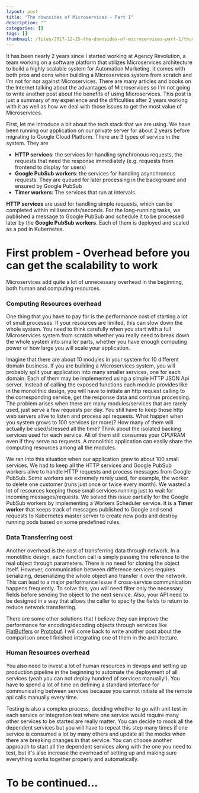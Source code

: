 ```yaml
---
layout: post
title: "The downsides of Microservices - Part 1"
description: ""
categories: []
tags: []
thumbnail: /files/2017-12-25-the-downsides-of-microservices-part-1/thumb.png
---
```


It has been nearly 2 years since I started working at Agency Revolution, a team working on a
software platform that utilizes Microservices architecture to build a highly scalable system for
Automation Marketing. It comes with both pros and cons when building a Microservices system from
scratch and I’m not for nor against Microservices. There are many articles and books on the Internet
talking about the advantages of Microservices so I'm not going to write another post about the
benefits of using Microservices. This post is just a summary of my experience and the difficulties
after 2 years working with it as well as how we deal with those issues to get the most value of
Microservices.

First, let me introduce a bit about the tech stack that we are using. We have been running our
application on our private server for about 2 years before migrating to Google Cloud Platform. There
are 3 types of service in the system. They are

- **HTTP services**: the services for handling synchronous requests, the requests that need the response
immediately (e.g. requests from frontend to display for users)
- **Google PubSub workers**: the services for handling asynchronous requests. They are queued for later
processing in the background and ensured by Google PubSub
- **Timer workers**: The services that run at intervals.

**HTTP services** are used for handling simple requests, which can be completed within
milliseconds/seconds. For the long-running tasks, we published a message to Google PubSub and
schedule it to be processed later by the **Google PubSub workers**. Each of them is deployed and
scaled as a pod in Kubernetes.

# First problem - Overhead before you can get the scalability to work

Microservices add quite a lot of unnecessary overhead in the beginning, both human and computing
resources.

### Computing Resources overhead

One thing that you have to pay for is the performance cost of starting a lot of small
processes. If your resources are limited, this can slow down the whole system. You need to think
carefully when you start with a full Microservices system from scratch whether you really need to
break down the whole system into smaller parts, whether you have enough computing power or how large
you will scale your application.

<!-- more -->

Imagine that there are about 10 modules in your system for 10 different domain business. If you are
building a Microservices system, you will probably split your application into many smaller
services, one for each domain. Each of them may be implemented using a simple HTTP JSON Api server.
Instead of calling the exposed functions each module provides like in the monolithic design, you will
have to initiate an http request calling to the corresponding service, get the response data and
continue processing. The problem arises when there are many modules/services that are rarely used,
just serve a few requests per day. You still have to keep those http web servers alive to listen and
process api requests. What happen when you system grows to 100 services (or more)? How many of them
will actually be used/stressed all the time? Think about the isolated backing services used for each
service. All of them still consumes your CPU/RAM even if they serve no requests. A monolithic
application can easily share the computing resources among all the modules.

We ran into this situation when our application grew to about 100 small services. We had to keep
all the HTTP services and Google PubSub workers alive to handle HTTP requests and process messages
from Google PubSub. Some workers are extremely rarely used, for example, the worker to delete one
customer (runs just once or twice every month). We wasted a lot of resources keeping those small
services running just to wait for incoming messages/requests. We solved this issue partially for the
Google PubSub workers by implementing a Workers Scheduler service. It is a **Timer worker** that keeps
track of messages published to Google and send requests to Kubernetes master server to create new
pods and destroy running pods based on some predefined rules.

### Data Transferring cost

Another overhead is the cost of transferring data through network. In a monolithic design, each
function call is simply passing the reference to the real object through parameters. There is no
need for cloning the object itself. However, communication between difference services requires
serializing, deserializing the whole object and transfer it over the network. This can lead to a
major performance issue if cross-service communication happens frequently. To solve this, you will
need filter only the necessary fields before sending the object to the next service. Also, your API
need to be designed in a way that allows the caller to specify the fields to return to reduce
network transferring.

There are some other solutions that I believe they can improve the performance for encoding/decoding
objects through services like [FlatBuffers](https://google.github.io/flatbuffers/)
or [Protobuf](https://github.com/google/protobuf). I will come back to write another post about the
comparison once I finished integrating one of them in the architecture.

### Human Resources overhead

You also need to invest a lot of human resources in devops and setting up production pipeline in the
beginning to automate the deployment of all services (yeah you can not deploy hundred of services
manually!). You have to spend a lot of time on defining a standard interface for communicating
between services because you cannot initiate all the remote api calls manually every time.

Testing is also a complex process, deciding whether to go with unit test in each service or
integration test where one service would require many other services to be started are really
matter. You can decide to mock all the dependent services but you will have to repeat this step
many times if one service is consumed a lot by many others and update all the mocks when
there are breaking changes in that service. You can choose another approach to start all the
dependent services along with the one you need to test, but it's also increase the overhead of
setting up and making sure everything works together properly and automatically.

# To be continued...
